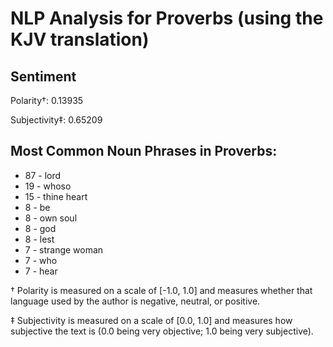 # NLP Analysis for Proverbs (using the KJV translation)

## Sentiment

Polarity†: 0.13935

Subjectivity‡: 0.65209

## Most Common Noun Phrases in Proverbs:

 * 87	-  lord
 * 19	-  whoso
 * 15	-  thine heart
 * 8	-  be
 * 8	-  own soul
 * 8	-  god
 * 8	-  lest
 * 7	-  strange woman
 * 7	-  who
 * 7	-  hear


† Polarity is measured on a scale of [-1.0, 1.0] and measures whether that language used by the author is negative, neutral, or positive.

‡ Subjectivity is measured on a scale of [0.0, 1.0] and measures how subjective the text is (0.0 being very objective; 1.0 being very subjective).